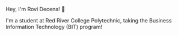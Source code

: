 Hey, I'm Rovi Decena! 👋

I'm a student at Red River College Polytechnic, taking the Business Information Technology (BIT) program!

